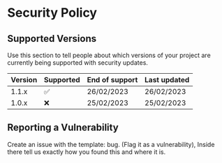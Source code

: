 # Security Policy

## Supported Versions

Use this section to tell people about which versions of your project are
currently being supported with security updates.

| Version | Supported          | End of support | Last updated   |
| ------- | ------------------ | -------------- | -------------- |
| 1.1.x   | :white_check_mark: | 26/02/2023     | 26/02/2023     |
| 1.0.x   | :x:                | 25/02/2023     | 25/02/2023     |

## Reporting a Vulnerability

Create an issue with the template: bug. (Flag it as a vulnerability), Inside there tell us exactly how you found this and where it is.
